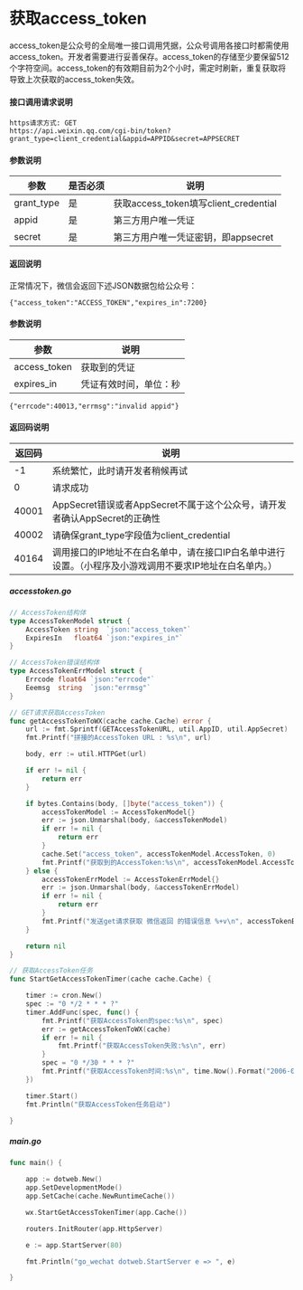 # 获取access_token

access_token是公众号的全局唯一接口调用凭据，公众号调用各接口时都需使用access_token。开发者需要进行妥善保存。access_token的存储至少要保留512个字符空间。access_token的有效期目前为2个小时，需定时刷新，重复获取将导致上次获取的access_token失效。

#### 接口调用请求说明

```
https请求方式: GET
https://api.weixin.qq.com/cgi-bin/token?grant_type=client_credential&appid=APPID&secret=APPSECRET
```


#### 参数说明

| 参数	| 是否必须	| 说明 |
| --- | --- | --- |
| grant_type	| 是| 	获取access_token填写client_credential |
| appid	| 是	| 第三方用户唯一凭证|
| secret	| 是	| 第三方用户唯一凭证密钥，即appsecret|

#### 返回说明

正常情况下，微信会返回下述JSON数据包给公众号：

```
{"access_token":"ACCESS_TOKEN","expires_in":7200}
```

#### 参数说明
| 参数	| 说明 |
| --- | --- |
| access_token	| 获取到的凭证|
| expires_in	| 凭证有效时间，单位：秒|


```
{"errcode":40013,"errmsg":"invalid appid"}
```


#### 返回码说明

| 返回码	| 说明|
| --- | --- |
| -1	| 系统繁忙，此时请开发者稍候再试|
| 0	| 请求成功|
| 40001	| AppSecret错误或者AppSecret不属于这个公众号，请开发者确认AppSecret的正确性|
| 40002	| 请确保grant_type字段值为client_credential|
| 40164	| 调用接口的IP地址不在白名单中，请在接口IP白名单中进行设置。（小程序及小游戏调用不要求IP地址在白名单内。）|


##### accesstoken.go

```go
// AccessToken结构体
type AccessTokenModel struct {
	AccessToken string  `json:"access_token"`
	ExpiresIn   float64 `json:"expires_in"`
}

// AccessToken错误结构体
type AccessTokenErrModel struct {
	Errcode float64 `json:"errcode"`
	Eeemsg  string  `json:"errmsg"`
}

// GET请求获取AccessToken
func getAccessTokenToWX(cache cache.Cache) error {
	url := fmt.Sprintf(GETAccessTokenURL, util.AppID, util.AppSecret)
	fmt.Printf("拼接的AccessToken URL : %s\n", url)

	body, err := util.HTTPGet(url)

	if err != nil {
		return err
	}

	if bytes.Contains(body, []byte("access_token")) {
		accessTokenModel := AccessTokenModel{}
		err := json.Unmarshal(body, &accessTokenModel)
		if err != nil {
			return err
		}
		cache.Set("access_token", accessTokenModel.AccessToken, 0)
		fmt.Printf("获取到的AccessToken:%s\n", accessTokenModel.AccessToken)
	} else {
		accessTokenErrModel := AccessTokenErrModel{}
		err := json.Unmarshal(body, &accessTokenErrModel)
		if err != nil {
			return err
		}
		fmt.Printf("发送get请求获取 微信返回 的错误信息 %+v\n", accessTokenErrModel)
	}

	return nil
}

// 获取AccessToken任务
func StartGetAccessTokenTimer(cache cache.Cache) {

	timer := cron.New()
	spec := "0 */2 * * * ?"
	timer.AddFunc(spec, func() {
		fmt.Printf("获取AccessToken的spec:%s\n", spec)
		err := getAccessTokenToWX(cache)
		if err != nil {
			fmt.Printf("获取AccessToken失败:%s\n", err)
		}
		spec = "0 */30 * * * ?"
		fmt.Printf("获取AccessToken时间:%s\n", time.Now().Format("2006-01-02 15:04:05"))
	})

	timer.Start()
	fmt.Println("获取AccessToken任务启动")

}
```


##### main.go

```go
func main() {

	app := dotweb.New()
	app.SetDevelopmentMode()
	app.SetCache(cache.NewRuntimeCache())

	wx.StartGetAccessTokenTimer(app.Cache())

	routers.InitRouter(app.HttpServer)

	e := app.StartServer(80)

	fmt.Println("go_wechat dotweb.StartServer e => ", e)

}
```